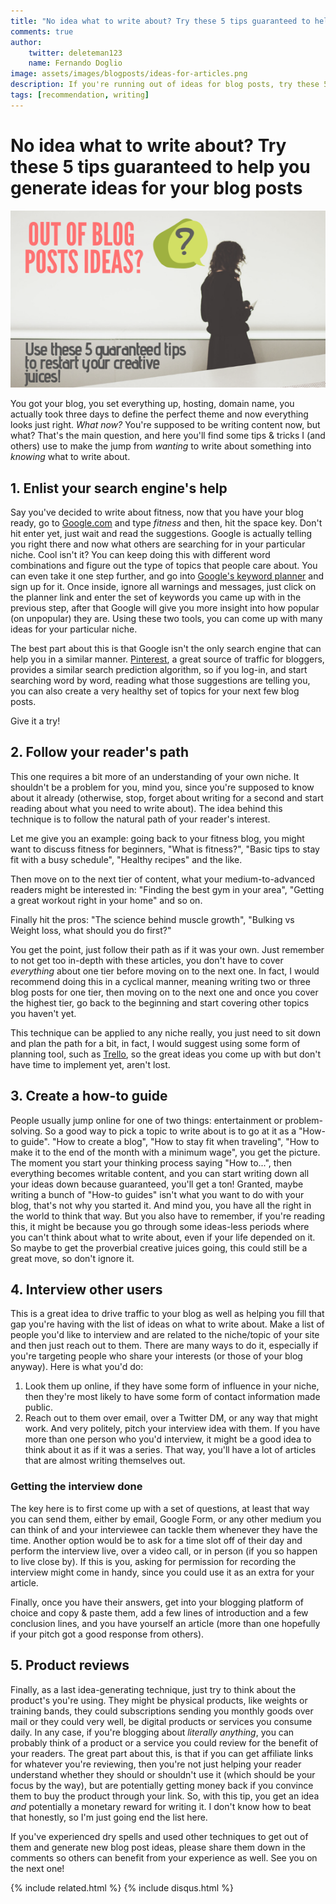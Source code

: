 ```yaml
---
title: "No idea what to write about? Try these 5 tips guaranteed to help you generate ideas for your blog posts"
comments: true
author:
    twitter: deleteman123
    name: Fernando Doglio
image: assets/images/blogposts/ideas-for-articles.png
description: If you're running out of ideas for blog posts, try these 5 tips to help you get back on track.
tags: [recommendation, writing]
---
```


# No idea what to write about? Try these 5 tips guaranteed to help you generate ideas for your blog posts
![What should I write about?](/assets/images/blogposts/ideas-for-articles.png)

You got your blog, you set everything up, hosting, domain name, you actually took three days to define the perfect theme and now everything looks just right. _What now?_
You're supposed to be writing content now, but what? That's the main question, and here you'll find some tips & tricks I (and others) use to make the jump from _wanting_ to write about something into _knowing_ what to write about.

## 1. Enlist your search engine's help 
Say you've decided to write about fitness, now that you have your blog ready, go to [Google.com](www.google.com) and type _fitness_ and then, hit the space key. Don't hit enter yet, just wait and read the suggestions. Google is actually telling you right there and now what others are searching for in your particular niche. Cool isn't it?
You can keep doing this with different word combinations and figure out the type of topics that people care about. You can even take it one step further, and go into [Google's keyword planner](https://ads.google.com/) and sign up for it. Once inside, ignore all warnings and messages, just click on the planner link and enter the set of keywords you came up with in the previous step, after that Google will give you more insight into how popular (on unpopular) they are.
Using these two tools, you can come up with many ideas for your particular niche.

The best part about this is that Google isn't the only search engine that can help you in a similar manner. [Pinterest](www.pinterest.com), a great source of traffic for bloggers, provides a similar search prediction algorithm, so if you log-in, and start searching word by word, reading what those suggestions are telling you, you can also create a very healthy set of topics for your next few blog posts.

Give it a try!

## 2. Follow your reader's path
This one requires a bit more of an understanding of your own niche. It shouldn't be a problem for you, mind you, since you're supposed to know about it already (otherwise, stop, forget about writing for a second and start reading about what you need to write about).
The idea behind this technique is to follow the natural path of your reader's interest. 

Let me give you an example: going back to your fitness blog, you might want to discuss fitness for beginners, "What is fitness?", "Basic tips to stay fit with a busy schedule", "Healthy recipes" and the like. 

Then move on to the next tier of content, what your medium-to-advanced readers might be interested in: "Finding the best gym in your area", "Getting a great workout right in your home" and so on. 

Finally hit the pros: "The science behind muscle growth", "Bulking vs Weight loss, what should you do first?"

You get the point, just follow their path as if it was your own. Just remember to not get too in-depth with these articles, you don't have to cover _everything_ about one tier before moving on to the next one. In fact, I would recommend doing this in a cyclical manner, meaning writing two or three blog posts for one tier, then moving on to the next one and once you cover the highest tier, go back to the beginning and start covering other topics you haven't yet.

This technique can be applied to any niche really, you just need to sit down and plan the path for a bit, in fact, I would suggest using some form of planning tool, such as [Trello](www.trello.com), so the great ideas you come up with but don't have time to implement yet, aren't lost.

## 3. Create a how-to guide
People usually jump online for one of two things: entertainment or problem-solving. So a good way to pick a topic to write about is to go at it as a "How-to guide". "How to create a blog", "How to stay fit when traveling", "How to make it to the end of the month with a minimum wage", you get the picture.
The moment you start your thinking process saying "How to...", then everything becomes writable content, and you can start writing down all your ideas down because guaranteed, you'll get a ton!
Granted, maybe writing a bunch of "How-to guides" isn't what you want to do with your blog, that's not why you started it. And mind you, you have all the right in the world to think that way. But you also have to remember, if you're reading this, it might be because you go through some ideas-less periods where you can't think about what to write about, even if your life depended on it. So maybe to get the proverbial creative juices going, this could still be a great move, so don't ignore it.


## 4. Interview other users
This is a great idea to drive traffic to your blog as well as helping you fill that gap you're having with the list of ideas on what to write about. 
Make a list of people you'd like to interview and are related to the niche/topic of your site and then just reach out to them. There are many ways to do it, especially if you're targeting people who share your interests (or those of your blog anyway).
Here is what you'd do:
1. Look them up online, if they have some form of influence in your niche, then they're most likely to have some form of contact information made public.
2. Reach out to them over email, over a Twitter DM, or any way that might work. And very politely, pitch your interview idea with them. If you have more than one person who you'd interview, it might be a good idea to think about it as if it was a series. That way, you'll have a lot of articles that are almost writing themselves out.

### Getting the interview done

The key here is to first come up with a set of questions, at least that way you can send them, either by email, Google Form, or any other medium you can think of and your interviewee can tackle them whenever they have the time. Another option would be to ask for a time slot off of their day and perform the interview live, over a video call, or in person (if you so happen to live close by). If this is you, asking for permission for recording the interview might come in handy, since you could use it as an extra for your article.

Finally, once you have their answers, get into your blogging platform of choice and copy & paste them, add a few lines of introduction and a few conclusion lines, and you have yourself an article (more than one hopefully if your pitch got a good response from others).

## 5. Product reviews
Finally, as a last idea-generating technique, just try to think about the product's you're using. They might be physical products, like weights or training bands, they could subscriptions sending you monthly goods over mail or they could very well, be digital products or services you consume daily. In any case, if you're blogging about _literally anything_, you can probably think of a product or a service you could review for the benefit of your readers. 
The great part about this, is that if you can get affiliate links for whatever you're reviewing, then you're not just helping your reader understand whether they should or shouldn't use it (which should be your focus by the way), but are potentially getting money back if you convince them to buy the product through your link.
So, with this tip, you get an idea _and_ potentially a monetary reward for writing it. I don't know how to beat that honestly, so I'm just going end the list here.

If you've experienced dry spells and used other techniques to get out of them and generate new blog post ideas, please share them down in the comments so others can benefit from your experience as well.
See you on the next one!


<div class="sharethis-inline-share-buttons"></div>
                        
{% include related.html %}
{% include disqus.html %}